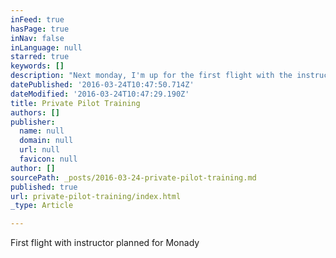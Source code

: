 ```yaml
---
inFeed: true
hasPage: true
inNav: false
inLanguage: null
starred: true
keywords: []
description: "Next monday, I'm up for the first flight with the instructor"
datePublished: '2016-03-24T10:47:50.714Z'
dateModified: '2016-03-24T10:47:29.190Z'
title: Private Pilot Training
authors: []
publisher:
  name: null
  domain: null
  url: null
  favicon: null
author: []
sourcePath: _posts/2016-03-24-private-pilot-training.md
published: true
url: private-pilot-training/index.html
_type: Article

---
```

First flight with instructor planned for Monady